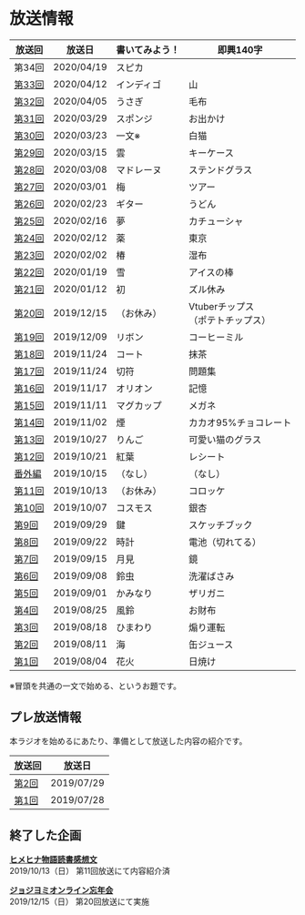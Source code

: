 # 放送情報

|放送回|放送日|書いてみよう！|即興140字|
|---|---|---|---|
|第34回|2020/04/19|スピカ||
|[第33回](/castlog/castlog33.md)|2020/04/12|インディゴ|山|
|[第32回](/castlog/castlog32.md)|2020/04/05|うさぎ|毛布|
|[第31回](/castlog/castlog31.md)|2020/03/29|スポンジ|お出かけ|
|[第30回](/castlog/castlog30.md)|2020/03/23|一文※|白猫|
|[第29回](/castlog/castlog29.md)|2020/03/15|雲|キーケース|
|[第28回](/castlog/castlog28.md)|2020/03/08|マドレーヌ|ステンドグラス|
|[第27回](/castlog/castlog27.md)|2020/03/01|梅|ツアー|
|[第26回](/castlog/castlog26.md)|2020/02/23|ギター|うどん|
|[第25回](/castlog/castlog25.md)|2020/02/16|夢|カチューシャ|
|[第24回](/castlog/castlog24.md)|2020/02/12|薬|東京|
|[第23回](/castlog/castlog23.md)|2020/02/02|椿|湿布|
|[第22回](/castlog/castlog22.md)|2020/01/19|雪|アイスの棒|
|[第21回](/castlog/castlog21.md)|2020/01/12 |初|ズル休み|
|[第20回](https://twitcasting.tv/hmhnstory_radio/movie/583090536)|2019/12/15|（お休み）|Vtuberチップス<br>（ポテトチップス）|
|[第19回](/castlog/castlog19.md)|2019/12/09|リボン|コーヒーミル|
|[第18回](/castlog/castlog18.md)|2019/11/24|コート|抹茶|
|[第17回](/castlog/castlog17.md)|2019/11/24|切符|問題集|
|[第16回](/castlog/castlog16.md)|2019/11/17|オリオン|記憶|
|[第15回](/castlog/castlog15.md)|2019/11/11|マグカップ|メガネ|
|[第14回](/castlog/castlog14.md)|2019/11/02|煙|カカオ95%チョコレート|
|[第13回](/castlog/castlog13.md)|2019/10/27|りんご|可愛い猫のグラス|
|[第12回](/castlog/castlog12.md)|2019/10/21|紅葉|レシート|
|[番外編](/castlog/castlogex01.md)|2019/10/15|（なし）|（なし）|
|[第11回](/castlog/castlog11.md)|2019/10/13|（お休み）|コロッケ|
|[第10回](/castlog/castlog10.md)|2019/10/07|コスモス|銀杏|
|[第9回](/castlog/castlog09.md)|2019/09/29|鍵|スケッチブック|
|[第8回](/castlog/castlog08.md)|2019/09/22|時計|電池（切れてる）|
|[第7回](/castlog/castlog07.md)|2019/09/15|月見|鏡|
|[第6回](/castlog/castlog06.md)|2019/09/08|鈴虫|洗濯ばさみ|
|[第5回](/castlog/castlog05.md)|2019/09/01|かみなり|ザリガニ|
|[第4回](/castlog/castlog04.md)|2019/08/25|風鈴|お財布|
|[第3回](/castlog/castlog03.md)|2019/08/18|ひまわり|煽り運転|
|[第2回](/castlog/castlog02.md)|2019/08/11|海|缶ジュース|
|[第1回](/castlog/castlog01.md)|2019/08/04|花火|日焼け|

※冒頭を共通の一文で始める、というお題です。

## プレ放送情報
本ラジオを始めるにあたり、準備として放送した内容の紹介です。  

|放送回|放送日|
|---|---|
|[第2回](/castlog/castlogpre02.md)|2019/07/29|
|[第1回](/castlog/castlogpre01.md)|2019/07/28|

## 終了した企画

**[ヒメヒナ物語読書感想文](./kansou.md)**  
2019/10/13（日） 第11回放送にて内容紹介済

**[ジョジヨミオンライン忘年会](./bounen_2019.md)**  
2019/12/15（日） 第20回放送にて実施
